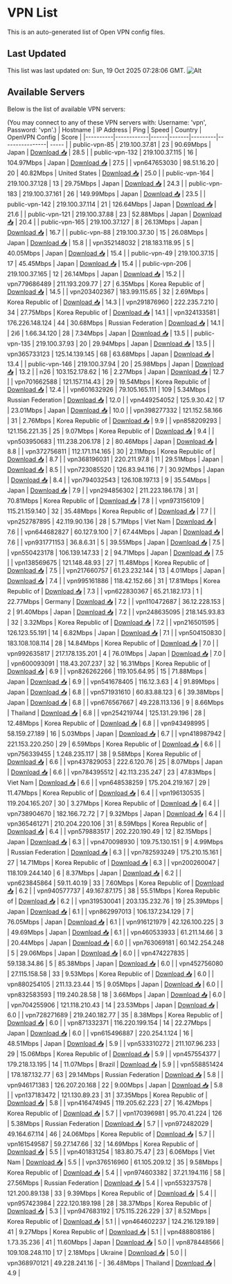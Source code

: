 # VPN List

This is an auto-generated list of Open VPN config files.

## Last Updated

This list was last updated on: Sun, 19 Oct 2025 07:28:06 GMT.
![Alt](https://repobeats.axiom.co/api/embed/186b98318ef1479477931607c1ad7d823f12451f.svg "Repobeats analytics image")

## Available Servers

Below is the list of available VPN servers:

(You may connect to any of these VPN servers with: Username: 'vpn', Password: 'vpn'.)
| Hostname | IP Address | Ping | Speed | Country | OpenVPN Config | Score |
|----------|------------|------|-------|---------|----------------| ----- |
| public-vpn-85 | 219.100.37.81 | 23 | 90.69Mbps | Japan | [Download 📥](./configs/server_0_JP.ovpn) | 28.5 |
| public-vpn-132 | 219.100.37.115 | 16 | 104.97Mbps | Japan | [Download 📥](./configs/server_1_JP.ovpn) | 27.5 |
| vpn647653030 | 98.51.16.20 | 20 | 40.82Mbps | United States | [Download 📥](./configs/server_2_US.ovpn) | 25.0 |
| public-vpn-164 | 219.100.37.128 | 13 | 29.75Mbps | Japan | [Download 📥](./configs/server_3_JP.ovpn) | 24.3 |
| public-vpn-183 | 219.100.37.161 | 26 | 149.99Mbps | Japan | [Download 📥](./configs/server_4_JP.ovpn) | 23.5 |
| public-vpn-142 | 219.100.37.114 | 21 | 126.64Mbps | Japan | [Download 📥](./configs/server_5_JP.ovpn) | 21.6 |
| public-vpn-121 | 219.100.37.88 | 23 | 52.88Mbps | Japan | [Download 📥](./configs/server_6_JP.ovpn) | 20.4 |
| public-vpn-165 | 219.100.37.127 | 8 | 26.13Mbps | Japan | [Download 📥](./configs/server_7_JP.ovpn) | 16.7 |
| public-vpn-88 | 219.100.37.30 | 15 | 26.08Mbps | Japan | [Download 📥](./configs/server_8_JP.ovpn) | 15.8 |
| vpn352148032 | 218.183.118.95 | 5 | 40.05Mbps | Japan | [Download 📥](./configs/server_9_JP.ovpn) | 15.4 |
| public-vpn-49 | 219.100.37.15 | 17 | 45.45Mbps | Japan | [Download 📥](./configs/server_10_JP.ovpn) | 15.4 |
| public-vpn-206 | 219.100.37.165 | 12 | 26.14Mbps | Japan | [Download 📥](./configs/server_11_JP.ovpn) | 15.2 |
| vpn779686489 | 211.193.209.77 | 27 | 6.35Mbps | Korea Republic of | [Download 📥](./configs/server_12_KR.ovpn) | 14.5 |
| vpn203402367 | 183.99.115.65 | 32 | 2.69Mbps | Korea Republic of | [Download 📥](./configs/server_13_KR.ovpn) | 14.3 |
| vpn291876960 | 222.235.7.210 | 34 | 27.75Mbps | Korea Republic of | [Download 📥](./configs/server_14_KR.ovpn) | 14.1 |
| vpn324133581 | 176.226.148.124 | 44 | 30.68Mbps | Russian Federation | [Download 📥](./configs/server_15_RU.ovpn) | 14.1 |
| 2i6 | 1.66.34.120 | 28 | 7.34Mbps | Japan | [Download 📥](./configs/server_16_JP.ovpn) | 13.5 |
| public-vpn-135 | 219.100.37.93 | 20 | 29.94Mbps | Japan | [Download 📥](./configs/server_17_JP.ovpn) | 13.5 |
| vpn365733123 | 125.14.139.145 | 68 | 63.68Mbps | Japan | [Download 📥](./configs/server_18_JP.ovpn) | 13.4 |
| public-vpn-146 | 219.100.37.94 | 20 | 25.98Mbps | Japan | [Download 📥](./configs/server_19_JP.ovpn) | 13.2 |
| n26 | 103.152.178.62 | 16 | 2.27Mbps | Japan | [Download 📥](./configs/server_20_JP.ovpn) | 12.7 |
| vpn701662588 | 121.157.114.43 | 29 | 19.54Mbps | Korea Republic of | [Download 📥](./configs/server_21_KR.ovpn) | 12.4 |
| vpn601632926 | 79.105.165.111 | 109 | 5.34Mbps | Russian Federation | [Download 📥](./configs/server_22_RU.ovpn) | 12.0 |
| vpn449254052 | 125.9.30.42 | 17 | 23.01Mbps | Japan | [Download 📥](./configs/server_23_JP.ovpn) | 10.0 |
| vpn398277332 | 121.152.58.166 | 31 | 2.76Mbps | Korea Republic of | [Download 📥](./configs/server_24_KR.ovpn) | 9.9 |
| vpn858209293 | 121.156.221.35 | 25 | 9.07Mbps | Korea Republic of | [Download 📥](./configs/server_25_KR.ovpn) | 9.4 |
| vpn503950683 | 111.238.206.178 | 2 | 80.46Mbps | Japan | [Download 📥](./configs/server_26_JP.ovpn) | 8.8 |
| vpn372756811 | 112.171.114.165 | 30 | 2.11Mbps | Korea Republic of | [Download 📥](./configs/server_27_KR.ovpn) | 8.7 |
| vpn368196031 | 220.211.97.8 | 11 | 29.51Mbps | Japan | [Download 📥](./configs/server_28_JP.ovpn) | 8.5 |
| vpn723085520 | 126.83.94.116 | 7 | 30.92Mbps | Japan | [Download 📥](./configs/server_29_JP.ovpn) | 8.4 |
| vpn794032543 | 126.108.197.13 | 9 | 35.54Mbps | Japan | [Download 📥](./configs/server_30_JP.ovpn) | 7.9 |
| vpn294856302 | 211.223.186.178 | 31 | 70.81Mbps | Korea Republic of | [Download 📥](./configs/server_31_KR.ovpn) | 7.8 |
| vpn973156109 | 115.21.159.140 | 32 | 35.48Mbps | Korea Republic of | [Download 📥](./configs/server_32_KR.ovpn) | 7.7 |
| vpn252787895 | 42.119.90.136 | 28 | 5.71Mbps | Viet Nam | [Download 📥](./configs/server_33_VN.ovpn) | 7.6 |
| vpn644682827 | 60.127.9.100 | 7 | 67.44Mbps | Japan | [Download 📥](./configs/server_34_JP.ovpn) | 7.6 |
| vpn931771153 | 36.8.6.31 | 5 | 39.55Mbps | Japan | [Download 📥](./configs/server_35_JP.ovpn) | 7.5 |
| vpn550423178 | 106.139.147.33 | 2 | 94.71Mbps | Japan | [Download 📥](./configs/server_36_JP.ovpn) | 7.5 |
| vpn138569675 | 121.148.48.93 | 27 | 11.48Mbps | Korea Republic of | [Download 📥](./configs/server_37_KR.ovpn) | 7.5 |
| vpn217660757 | 61.23.232.144 | 13 | 4.01Mbps | Japan | [Download 📥](./configs/server_38_JP.ovpn) | 7.4 |
| vpn995161886 | 118.42.152.66 | 31 | 17.81Mbps | Korea Republic of | [Download 📥](./configs/server_39_KR.ovpn) | 7.3 |
| vpn622830367 | 65.21.182.173 | 1 | 22.77Mbps | Germany | [Download 📥](./configs/server_40_DE.ovpn) | 7.2 |
| vpn110472687 | 36.12.228.153 | 2 | 91.40Mbps | Japan | [Download 📥](./configs/server_41_JP.ovpn) | 7.2 |
| vpn248635095 | 218.145.93.83 | 32 | 3.32Mbps | Korea Republic of | [Download 📥](./configs/server_42_KR.ovpn) | 7.2 |
| vpn216501595 | 126.123.55.191 | 14 | 6.82Mbps | Japan | [Download 📥](./configs/server_43_JP.ovpn) | 7.1 |
| vpn504150830 | 183.108.108.114 | 28 | 14.84Mbps | Korea Republic of | [Download 📥](./configs/server_44_KR.ovpn) | 7.0 |
| vpn992635817 | 217.178.135.201 | 4 | 76.01Mbps | Japan | [Download 📥](./configs/server_45_JP.ovpn) | 7.0 |
| vpn600093091 | 118.43.207.237 | 32 | 16.31Mbps | Korea Republic of | [Download 📥](./configs/server_46_KR.ovpn) | 6.9 |
| vpn826262266 | 119.105.64.95 | 15 | 71.88Mbps | Japan | [Download 📥](./configs/server_47_JP.ovpn) | 6.9 |
| vpn541678405 | 116.12.3.63 | 4 | 91.89Mbps | Japan | [Download 📥](./configs/server_48_JP.ovpn) | 6.8 |
| vpn571931610 | 60.83.88.123 | 6 | 39.38Mbps | Japan | [Download 📥](./configs/server_49_JP.ovpn) | 6.8 |
| vpn676567667 | 49.228.113.136 | 9 | 8.66Mbps | Thailand | [Download 📥](./configs/server_50_TH.ovpn) | 6.8 |
| vpn254219744 | 125.131.29.196 | 28 | 12.48Mbps | Korea Republic of | [Download 📥](./configs/server_51_KR.ovpn) | 6.8 |
| vpn943498995 | 58.159.27.189 | 16 | 5.03Mbps | Japan | [Download 📥](./configs/server_52_JP.ovpn) | 6.7 |
| vpn418987942 | 221.153.220.250 | 29 | 6.59Mbps | Korea Republic of | [Download 📥](./configs/server_53_KR.ovpn) | 6.6 |
| vpn756339455 | 1.248.235.117 | 38 | 9.58Mbps | Korea Republic of | [Download 📥](./configs/server_54_KR.ovpn) | 6.6 |
| vpn437829053 | 222.6.120.76 | 25 | 8.07Mbps | Japan | [Download 📥](./configs/server_55_JP.ovpn) | 6.6 |
| vpn784395512 | 42.113.235.247 | 23 | 47.83Mbps | Viet Nam | [Download 📥](./configs/server_56_VN.ovpn) | 6.6 |
| vpn648538259 | 175.204.219.167 | 29 | 11.47Mbps | Korea Republic of | [Download 📥](./configs/server_57_KR.ovpn) | 6.4 |
| vpn196130535 | 119.204.165.207 | 30 | 3.27Mbps | Korea Republic of | [Download 📥](./configs/server_58_KR.ovpn) | 6.4 |
| vpn738904670 | 182.166.72.72 | 7 | 9.32Mbps | Japan | [Download 📥](./configs/server_59_JP.ovpn) | 6.4 |
| vpn365461271 | 210.204.220.106 | 31 | 8.59Mbps | Korea Republic of | [Download 📥](./configs/server_60_KR.ovpn) | 6.4 |
| vpn579883517 | 202.220.190.49 | 12 | 82.15Mbps | Japan | [Download 📥](./configs/server_61_JP.ovpn) | 6.3 |
| vpn470098930 | 109.75.130.151 | 9 | 4.99Mbps | Russian Federation | [Download 📥](./configs/server_62_RU.ovpn) | 6.3 |
| vpn782593249 | 175.210.15.161 | 27 | 14.71Mbps | Korea Republic of | [Download 📥](./configs/server_63_KR.ovpn) | 6.3 |
| vpn200260047 | 118.109.244.140 | 6 | 8.37Mbps | Japan | [Download 📥](./configs/server_64_JP.ovpn) | 6.2 |
| vpn623845864 | 59.11.40.19 | 33 | 7.60Mbps | Korea Republic of | [Download 📥](./configs/server_65_KR.ovpn) | 6.2 |
| vpn940577737 | 49.167.87.175 | 38 | 55.51Mbps | Korea Republic of | [Download 📥](./configs/server_66_KR.ovpn) | 6.2 |
| vpn319530041 | 203.135.232.76 | 19 | 25.39Mbps | Japan | [Download 📥](./configs/server_67_JP.ovpn) | 6.1 |
| vpn862997013 | 106.137.234.129 | 7 | 76.05Mbps | Japan | [Download 📥](./configs/server_68_JP.ovpn) | 6.1 |
| vpn916121979 | 42.126.100.225 | 3 | 49.69Mbps | Japan | [Download 📥](./configs/server_69_JP.ovpn) | 6.1 |
| vpn460533933 | 61.211.14.66 | 3 | 20.44Mbps | Japan | [Download 📥](./configs/server_70_JP.ovpn) | 6.0 |
| vpn763069181 | 60.142.254.248 | 5 | 29.06Mbps | Japan | [Download 📥](./configs/server_71_JP.ovpn) | 6.0 |
| vpn474227835 | 59.138.34.86 | 5 | 85.38Mbps | Japan | [Download 📥](./configs/server_72_JP.ovpn) | 6.0 |
| vpn452756080 | 27.115.158.58 | 33 | 9.53Mbps | Korea Republic of | [Download 📥](./configs/server_73_KR.ovpn) | 6.0 |
| vpn880254105 | 211.13.23.44 | 15 | 9.05Mbps | Japan | [Download 📥](./configs/server_74_JP.ovpn) | 6.0 |
| vpn832583593 | 119.240.28.58 | 18 | 3.66Mbps | Japan | [Download 📥](./configs/server_75_JP.ovpn) | 6.0 |
| vpn704255906 | 121.118.210.43 | 14 | 23.53Mbps | Japan | [Download 📥](./configs/server_76_JP.ovpn) | 6.0 |
| vpn728271689 | 219.240.182.77 | 35 | 8.38Mbps | Korea Republic of | [Download 📥](./configs/server_77_KR.ovpn) | 6.0 |
| vpn871332371 | 116.220.199.154 | 14 | 22.27Mbps | Japan | [Download 📥](./configs/server_78_JP.ovpn) | 6.0 |
| vpn615496887 | 220.254.1.124 | 16 | 48.51Mbps | Japan | [Download 📥](./configs/server_79_JP.ovpn) | 5.9 |
| vpn533310272 | 211.107.96.233 | 29 | 15.06Mbps | Korea Republic of | [Download 📥](./configs/server_80_KR.ovpn) | 5.9 |
| vpn457554377 | 179.218.13.195 | 14 | 11.07Mbps | Brazil | [Download 📥](./configs/server_81_BR.ovpn) | 5.9 |
| vpn558851424 | 178.187.132.77 | 63 | 29.14Mbps | Russian Federation | [Download 📥](./configs/server_82_RU.ovpn) | 5.8 |
| vpn946171383 | 126.207.20.168 | 22 | 9.00Mbps | Japan | [Download 📥](./configs/server_83_JP.ovpn) | 5.8 |
| vpn137183472 | 121.130.89.23 | 31 | 37.35Mbps | Korea Republic of | [Download 📥](./configs/server_84_KR.ovpn) | 5.8 |
| vpn416474945 | 119.205.62.223 | 27 | 16.42Mbps | Korea Republic of | [Download 📥](./configs/server_85_KR.ovpn) | 5.7 |
| vpn170396981 | 95.70.41.224 | 126 | 5.38Mbps | Russian Federation | [Download 📥](./configs/server_86_RU.ovpn) | 5.7 |
| vpn972482029 | 49.164.67.114 | 46 | 24.06Mbps | Korea Republic of | [Download 📥](./configs/server_87_KR.ovpn) | 5.7 |
| vpn161549587 | 59.27.147.66 | 32 | 14.69Mbps | Korea Republic of | [Download 📥](./configs/server_88_KR.ovpn) | 5.5 |
| vpn401831254 | 183.80.75.47 | 23 | 6.06Mbps | Viet Nam | [Download 📥](./configs/server_89_VN.ovpn) | 5.5 |
| vpn376516960 | 61.105.209.12 | 35 | 9.58Mbps | Korea Republic of | [Download 📥](./configs/server_90_KR.ovpn) | 5.4 |
| vpn974603382 | 37.21.194.116 | 58 | 27.56Mbps | Russian Federation | [Download 📥](./configs/server_91_RU.ovpn) | 5.4 |
| vpn553237578 | 121.200.89.138 | 33 | 9.39Mbps | Korea Republic of | [Download 📥](./configs/server_92_KR.ovpn) | 5.4 |
| vpn957423984 | 222.120.189.198 | 28 | 38.37Mbps | Korea Republic of | [Download 📥](./configs/server_93_KR.ovpn) | 5.3 |
| vpn947683192 | 175.115.226.229 | 37 | 8.52Mbps | Korea Republic of | [Download 📥](./configs/server_94_KR.ovpn) | 5.1 |
| vpn464602237 | 124.216.129.189 | 41 | 9.27Mbps | Korea Republic of | [Download 📥](./configs/server_95_KR.ovpn) | 5.1 |
| vpn488808186 | 1.73.35.236 | 41 | 11.60Mbps | Japan | [Download 📥](./configs/server_96_JP.ovpn) | 5.0 |
| vpn878448566 | 109.108.248.110 | 17 | 2.18Mbps | Ukraine | [Download 📥](./configs/server_97_UA.ovpn) | 5.0 |
| vpn368970121 | 49.228.241.16 | - | 36.48Mbps | Thailand | [Download 📥](./configs/server_98_TH.ovpn) | 4.9 |
